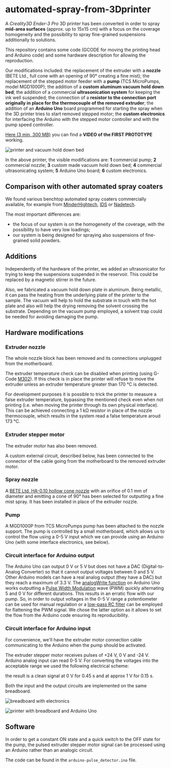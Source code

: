 # automated-spray-from-3Dprinter
A *Creality3D Ender-3 Pro* 3D printer has been converted in order to spray **mid-area surfaces** (approx. up to 15x15 cm) with a focus on the coverage homogeneity and the possibility to spray fine-grained suspensions additionally to solutions.

This repository contains some code (GCODE for moving the printing head and Arduino code) and some hardware description for allowing the reproduction.

Our modifications included: the replacement of the extruder with a **nozzle** (BETE Ltd., full cone with an opening of 90° creating a fine mist); the replacement of the stepped motor feeder with a **pump** (TCS MicroPumps, model MGD1000P); the addition of a **custom aluminum vacuum hold down bed**; the addition of a commercial **ultrasonication system** for keeping the ink well suspended; the connection of a **resistor to the connection port originally in place for the thermocouple of the removed extruder**; the addition of an **Arduino Uno** board programmed for starting the spray when the 3D printer tries to start removed stepped motor; the **custom electronics** for interfacing the Arduino with the stepped motor controller and with the pump speed controller.

[Here (3 min, 300 MB)](https://uz.sns.it/~ilario/VID_20210902_151558.mp4) you can find a **VIDEO of the FIRST PROTOTYPE** working.

![printer and vacuum hold down bed](20221124_123430-annotated.jpg)

In the above printer, the visible modifications are: **1** commercial pump; **2** commercial nozzle; **3** custom made vacuum hold down bed; **4** commercial ultrasonicating system; **5** Arduino Uno board; **6** custom electronics.

## Comparison with other automated spray coaters

We found various benchtop automated spray coaters commercially available, for example from [MinderHightech](https://minder-hightech.en.made-in-china.com/product/MFWTIpzZrRVC/China-Small-Size-Hardware-Electronic-Plastic-Toy-Automatic-Spray-Painting-Machine.html), [IDS](https://www.idsnm.com/products/) or [Nadetech](https://nadetech.com/products/spray-coating).

The most important differences are:

* the focus of our system is on the homogeneity of the coverage, with the possibility to have very low loadings;
* our system is being designed for spraying also suspensions of fine-grained solid powders.

## Additions

Independently of the hardware of the printer, we added an ultrasonicator for trying to keep the suspensions suspended in the reservoir. This could be replaced by a magnetic stirrer in the future.

Also, we fabricated a vacuum hold down plate in aluminum. Being metallic, it can pass the heating from the underlying plate of the printer to the sample. The vacuum will help to hold the substrate in touch with the hot plate and also will help the drying removing the solvent crossing the substrate. Depending on the vacuum pump employed, a solvent trap could be needed for avoiding damaging the pump.

## Hardware modifications

### Extruder nozzle

The whole nozzle block has been removed and its connections unplugged from the motherboard.

The extruder temperature check can be disabled when printing (using G-Code [M302](https://marlinfw.org/docs/gcode/M302.html)). If this check is in place the printer will refuse to move the extruder unless an extruder temperature greater than 170 °C is detected.

For development purposes it is possible to trick the printer to measure a false extruder temperature, bypassing the mentioned check even when not printing (i.e. when moving the printer through its own physical interface). This can be achieved connecting a 1 kΩ resistor in place of the nozzle thermocouple, which results in the system read a false temperature aroud 173 °C.

### Extruder stepper motor

The extruder motor has also been removed.

A custom external circuit, described below, has been connected to the connector of the cable going from the motherboard to the removed extruder motor.

### Spray nozzle

A [BETE Ltd. HA-0.10 hollow cone nozzle](https://www.bete-europe.com/en/products/hollow-cone-nozzles/ha-hollow-cone-nozzle.html) with an orifice of 0.1 mm of diameter and emitting a cone of 90° has been selected for outputting a fine mist spray. It has been installed in place of the extruder nozzle.

### Pump

A MGD1000P from TCS MicroPumps pump has been attached to the nozzle support. The pump is controlled by a small motherboard, which allows us to control the flow using a 0-5 V input which we can provide using an Arduino Uno (with some interface electronics, see below).

### Circuit interface for Arduino output

The Arduino Uno can output 0 V or 5 V but does not have a DAC (Digital-to-Analog Converter) so that it cannot output voltages between 0 and 5 V.
Other Arduino models can have a real analog output (they have a DAC) but they reach a maximum of 3.3 V.
The [analogWrite function](https://www.arduino.cc/reference/en/language/functions/analog-io/analogwrite/) on Arduino Uno works outputting a [Pulse Width Modulation](https://www.arduino.cc/en/Tutorial/Foundations/PWM) wave (PWM) quickly alternating 5 and 0 V for different durations. This results in an erratic flow with our pump. So, in order to output voltages in the 0-5 V range a potentiometer can be used for manual regulation or a [low-pass RC filter](https://en.wikipedia.org/wiki/Low-pass_filter#RC_filter) can be employed for flattening the PWM signal. We chose the latter option as it allows to set the flow from the Arduino code ensuring its reproducibility.

### Circuit interface for Arduino input

For convenience, we'll have the extruder motor connection cable communicating to the Arduino when the pump should be activated.

The extruder stepper motor receives pulses of +24 V, 0 V and -24 V. Arduino analog input can read 0-5 V. For converting the voltages into the acceptable range we used the following electrical scheme:


the result is a clean signal at 0 V for 0.45 s and at approx 1 V for 0.15 s.

Both the input and the output circuits are implemented on the same breadboard.

![breadboard with electronics](IMG_20211112_115941.jpg)

![printer with breadboard and Arduino Uno](IMG_20211112_115950-annotated.jpg)

## Software

In order to get a constant ON state and a quick switch to the OFF state for the pump, the pulsed extruder stepper motor signal can be processed using an Arduino rather than an analogic circuit.

The code can be found in the `arduino-pulse_detector.ino` file.
